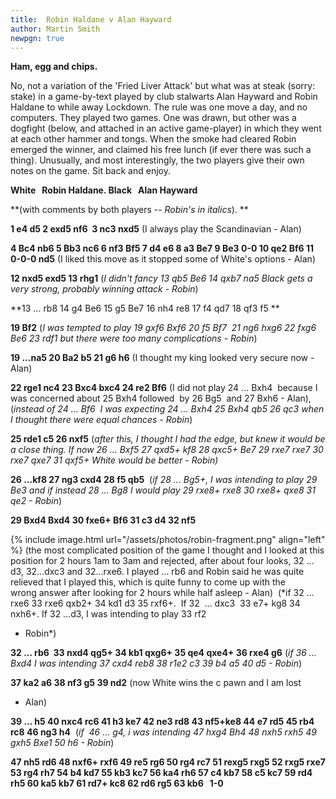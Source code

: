 ```yaml
---
title:  Robin Haldane v Alan Hayward
author: Martin Smith
newpgn: true
---
```


**Ham, egg and chips.**

No, not a variation of the 'Fried Liver Attack' but what was at steak
(sorry: stake) in a game-by-text played by club stalwarts Alan Hayward
and Robin Haldane to while away Lockdown. The rule was one move a day,
and no computers. They played two games. One was drawn, but other was a
dogfight (below, and attached in an active game-player) in which they
went at each other hammer and tongs. When the smoke had cleared Robin
emerged the winner, and claimed his free lunch (if ever there was such a
thing). Unusually, and most interestingly, the two players give their
own notes on the game. Sit back and enjoy.

**White   Robin Haldane. Black   Alan Hayward**

**(with comments by both players -- *Robin's in italics*). **

**1 e4 d5 2 exd5 nf6  3 nc3 nxd5** (I always play the Scandinavian -
Alan)

**4 Bc4 nb6 5 Bb3 nc6 6 nf3 Bf5 7 d4 e6 8 a3 Be7 9 Be3 0-0 10 qe2 Bf6 11
0-0-0 nd5** (I liked this move as it stopped some of White\'s options -
Alan) 

**12 nxd5 exd5 13 rhg1** (*I didn\'t fancy 13 qb5 Be6 14 qxb7 na5 Black
gets a very strong, probably winning attack - Robin*)

**13 \... rb8 14 g4 Be6 15 g5 Be7 16 nh4 re8 17 f4 qd7 18 qf3 f5 **

**19 Bf2** (*I was tempted to play 19 gxf6 Bxf6 20 f5 Bf7  21 ng6 hxg6
22 fxg6 Be6 23 rdf1 but there were too many complications - Robin*)

**19 \...na5 20 Ba2 b5 21 g6 h6** (I thought my king looked very secure
now - Alan)

**22 rge1 nc4 23 Bxc4 bxc4 24 re2 Bf6** (I did not play 24 \...
Bxh4  because I was concerned about 25 Bxh4 followed  by 26 Bg5  and 27
Bxh6 - Alan), (*instead of 24 \... Bf6  I was expecting 24 \... Bxh4 25
Bxh4 qb5 26 qc3 when I thought there were equal chances - Robin*) 

**25 rde1 c5 26 nxf5** (*after this, I thought I had the edge, but knew
it would be a close thing. If now 26 \... Bxf5 27 qxd5+ kf8 28 qxc5+ Be7
29 rxe7 rxe7 30 rxe7 qxe7 31 qxf5+ White would be better - Robin)*

**26 \...kf8 27 ng3 cxd4 28 f5 qb5**  (*if 28 \... Bg5+, I was intending
to play 29 Be3 and if instead 28 \... Bg8 I would play 29 rxe8+ rxe8 30
rxe8+ qxe8 31 qe2 - Robin*) 

**29 Bxd4 Bxd4 30 fxe6+ Bf6 31 c3 d4 32 nf5**  

{% include image.html url="/assets/photos/robin-fragment.png" align="left" %}
(the most complicated position of the game I thought and I looked at this
position for 2 hours 1am to 3am and rejected, after about four looks, 32
\... d3, 32...dxc3 and 32...rxe6. I played \... rb6 and Robin said he
was quite relieved that I played this, which is quite funny to come up
with the wrong answer after looking for 2 hours while half asleep -
Alan)  (*if 32 \...  rxe6 33 rxe6 qxb2+ 34 kd1 d3 35 rxf6+.  If 32  \...
dxc3  33 e7+ kg8 34 nxh6+. If 32 \...d3, I was intending to play 33 rf2
- Robin*)

**32 \... rb6  33 nxd4 qg5+ 34 kb1 qxg6+ 35 qe4 qxe4+ 36 rxe4 g6** (*if
36 \... Bxd4 I was intending 37 cxd4 reb8 38 r1e2 c3 39 b4 a5 40 d5 -
Robin*)     

**37 ka2 a6 38 nf3 g5 39 nd2** (now White wins the c pawn and I am lost
- Alan) 

**39 \... h5 40 nxc4 rc6 41 h3 ke7 42 ne3 rd8 43 nf5+ke8 44 e7 rd5 45
rb4 rc8 46 ng3 h4**  (*if  46 \... g4, i was intending 47 hxg4 Bh4 48
nxh5 rxh5 49 gxh5 Bxe1 50 h6 - Robin*) 

**47 nh5 rd6 48 nxf6+ rxf6 49 re5 rg6 50 rg4 rc7 51 rexg5 rxg5 52 rxg5
rxe7 53 rg4 rh7 54 b4 kd7 55 kb3 kc7 56 ka4 rh6 57 c4 kb7 58 c5 kc7 59
rd4 rh5 60 ka5 kb7 61 rd7+ kc8 62 rd6 rg5 63 kb6   1-0**
